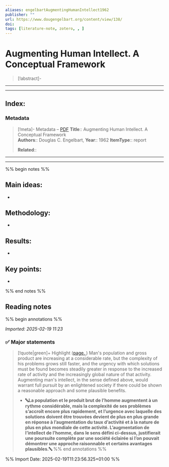 ```yaml
---
aliases: engelbartAugmentingHumanIntellect1962
publisher: ""
url: https://www.dougengelbart.org/content/view/138/
doi: 
tags: [literature-note, zotero, , ]
---
```


# Augmenting Human Intellect. A Conceptual Framework

> [!abstract]- 
> 

---
---
## Index:
### Metadata
> [!meta]- Metadata – [PDF](zotero://open-pdf/library/items/88XFMRAL)
> **Title**:: Augmenting Human Intellect. A Conceptual Framework  
> **Authors**:: Douglas C. Engelbart,
> **Year**:: 1962 
>**ItemType**:: report  
>
> 
> **Related**:: 

---
---
%% begin notes %%

## Main ideas:
- 
## Methodology:
- 
## Results:
- 
## Key points:
- 
%% end notes %%
## Reading notes
%% begin annotations %%


*Imported: 2025-02-19 11:23*

### ✅ Major statements

> [!quote|green]+ Highlight ([page. ](zotero://open-pdf/library/items/3P48STNS?page=&annotation=EHS4SLYD))
> Man's population and gross product are increasing at a considerable rate, but the complexity of his problems grows still faster, and the urgency with which solutions must be found becomes steadily greater in response to the increased rate of activity and the increasingly global nature of that activity. Augmenting man's intellect, in the sense defined above, would warrant full pursuit by an enlightened society if there could be shown a reasonable approach and some plausible benefits. 
> - **🔤La population et le produit brut de l’homme augmentent à un rythme considérable, mais la complexité de ses problèmes s’accroît encore plus rapidement, et l’urgence avec laquelle des solutions doivent être trouvées devient de plus en plus grande en réponse à l’augmentation du taux d’activité et à la nature de plus en plus mondiale de cette activité. L’augmentation de l’intellect de l’homme, dans le sens défini ci-dessus, justifierait une poursuite complète par une société éclairée si l’on pouvait démontrer une approche raisonnable et certains avantages plausibles.🔤**
%% end annotations %%

%% Import Date: 2025-02-19T11:23:56.325+01:00 %%
